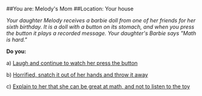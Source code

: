 
##You are: Melody's Mom
##Location: Your house

*Your daughter Melody receives a barbie doll from one of her friends for her sixth birthday. It is
a doll with a button on its stomach, and when you press the button it plays a recorded message.
Your daughter's Barbie says "Math is hard."*

**Do you:**

a) [Laugh and continue to watch her press the button](/node/barbie_1)

b) [Horrified, snatch it out of her hands and throw it away](/node/barbie_2)

c) [Explain to her that she can be great at math, and not to listen to the toy](/node/barbie_3)
